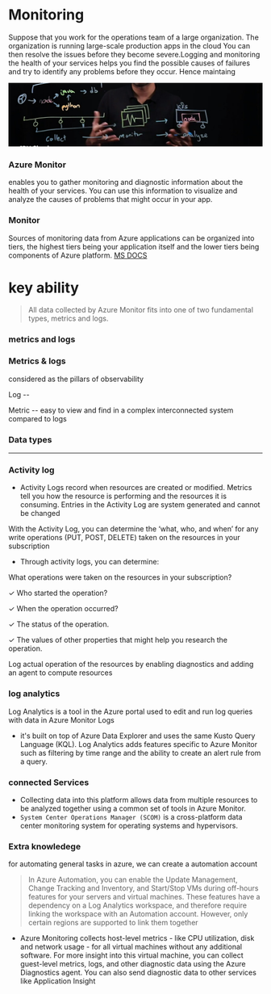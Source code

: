 # Monitoring
Suppose that you work for the operations team of a large organization. The organization is running large-scale production apps in the cloud
You can then resolve the issues before they become severe.Logging and monitoring the health of your services helps you find the possible causes of failures and try to identify any problems before they occur.
Hence maintaing 

![](https://raw.githubusercontent.com/Ananyojha/spare-images/main/Aqua%20Music_20220206_172111_350.JPG)

### Azure Monitor
enables you to gather monitoring and diagnostic information about the health of your services. You can use this information to visualize and analyze the causes of problems that might occur in your app.

### Monitor
Sources of monitoring data from Azure applications can be organized into tiers, the highest tiers being your application itself and the lower tiers being components of Azure platform. 
[MS DOCS](https://docs.microsoft.com/en-us/azure/azure-monitor/agents/data-sources)

# key ability

> All data collected by Azure Monitor fits into one of two fundamental types, metrics and logs.

### metrics and logs

### Metrics & logs

considered as the pillars of observability

Log -- 

Metric -- easy to view and find in a complex interconnected system compared to logs

### Data types 
----
### Activity log

-  Activity Logs record when resources are created or modified. Metrics tell you how the resource is performing and the resources it is consuming.
Entries in the Activity Log are system generated and cannot be changed

With the Activity Log, you can determine the ‘what, who, and when’ for any write operations (PUT, POST, DELETE) taken on the resources in your subscription

- Through activity logs, you can determine:

What operations were taken on the resources in your subscription?

✓ Who started the operation?

✓ When the operation occurred?

✓ The status of the operation.

✓ The values of other properties that might help you research the operation.

Log actual operation of the resources by enabling diagnostics and adding an agent to compute resources

### log analytics
Log Analytics is a tool in the Azure portal used to edit and run log queries with data in Azure Monitor Logs
- it's built on top of Azure Data Explorer and uses the same Kusto Query Language (KQL). Log Analytics adds features specific to Azure Monitor such as filtering by time range and the ability to create an alert rule from a query. 

### connected Services
- Collecting data into this platform allows data from multiple resources to be analyzed together using a common set of tools in Azure Monitor.
- `System Center Operations Manager (SCOM)` is a cross-platform data center monitoring system for operating systems and hypervisors.

### Extra knowledege
for automating general tasks in azure, we can create a automation account

> In Azure Automation, you can enable the Update Management, Change Tracking and Inventory, and Start/Stop VMs during off-hours features for your servers and virtual machines. These features have a dependency on a Log Analytics workspace, and therefore require linking the workspace with an Automation account. However, only certain regions are supported to link them together

- Azure Monitoring collects host-level metrics - like CPU utilization, disk and network usage - for all virtual machines without any additional software. For more insight into this virtual machine, you can collect guest-level metrics, logs, and other diagnostic data using the Azure Diagnostics agent. You can also send diagnostic data to other services like Application Insight
